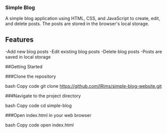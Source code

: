 ### Simple Blog
A simple blog application using HTML, CSS, and JavaScript to create, edit, and delete posts. The posts are stored in the browser's local storage.
## Features
-Add new blog posts
-Edit existing blog posts
-Delete blog posts
-Posts are saved in local storage

##Getting Started

###Clone the repository

bash
Copy code
git clone https://github.com/IRims/simple-blog-website.git

###Navigate to the project directory

bash
Copy code
cd simple-blog

###Open index.html in your web browser

bash
Copy code
open index.html
